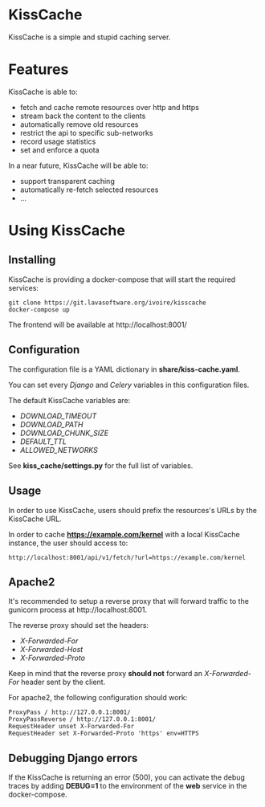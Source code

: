 KissCache
=========

KissCache is a simple and stupid caching server.

Features
========

KissCache is able to:

* fetch and cache remote resources over http and https
* stream back the content to the clients
* automatically remove old resources
* restrict the api to specific sub-networks
* record usage statistics
* set and enforce a quota

In a near future, KissCache will be able to:

* support transparent caching
* automatically re-fetch selected resources
* ...


Using KissCache
===============

Installing
----------

KissCache is providing a docker-compose that will start the required services:

    git clone https://git.lavasoftware.org/ivoire/kisscache
    docker-compose up

The frontend will be available at http://localhost:8001/

Configuration
-------------

The configuration file is a YAML dictionary in **share/kiss-cache.yaml**.

You can set every *Django* and *Celery* variables in this configuration files.

The default KissCache variables are:

* *DOWNLOAD_TIMEOUT*
* *DOWNLOAD_PATH*
* *DOWNLOAD_CHUNK_SIZE*
* *DEFAULT_TTL*
* *ALLOWED_NETWORKS*

See **kiss_cache/settings.py** for the full list of variables.

Usage
-----

In order to use KissCache, users should prefix the resources's URLs by the KissCache URL.

In order to cache **https://example.com/kernel** with a local KissCache instance, the user should access to:

    http://localhost:8001/api/v1/fetch/?url=https://example.com/kernel

Apache2
-------

It's recommended to setup a reverse proxy that will forward traffic to the
gunicorn process at http://localhost:8001.

The reverse proxy should set the headers:

* *X-Forwarded-For*
* *X-Forwarded-Host*
* *X-Forwarded-Proto*

Keep in mind that the reverse proxy **should not** forward an *X-Forwarded-For*
header sent by the client.

For apache2, the following configuration should work:

    ProxyPass / http://127.0.0.1:8001/
    ProxyPassReverse / http://127.0.0.1:8001/
    RequestHeader unset X-Forwarded-For
    RequestHeader set X-Forwarded-Proto 'https' env=HTTPS

Debugging Django errors
-----------------------

If the KissCache is returning an error (500), you can activate the debug traces
by adding **DEBUG=1** to the environment of the **web** service in the
docker-compose.
